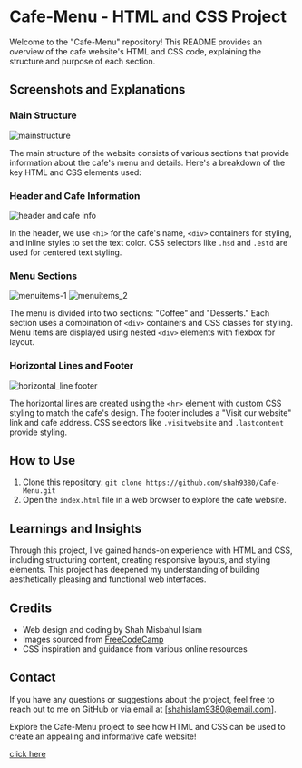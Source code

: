 # Cafe-Menu - HTML and CSS Project

Welcome to the "Cafe-Menu" repository! This README provides an overview of the cafe website's HTML and CSS code, explaining the structure and purpose of each section.

## Screenshots and Explanations

### Main Structure

![mainstructure](https://github.com/shah9380/Cafe-Menu/assets/130676464/b72d904b-4606-4a3c-a141-78b168f295d1)

The main structure of the website consists of various sections that provide information about the cafe's menu and details. Here's a breakdown of the key HTML and CSS elements used:

### Header and Cafe Information

![header and cafe info](https://github.com/shah9380/Cafe-Menu/assets/130676464/c56e6764-be08-4348-a39e-9ec43b6f2450)

In the header, we use `<h1>` for the cafe's name, `<div>` containers for styling, and inline styles to set the text color. CSS selectors like `.hsd` and `.estd` are used for centered text styling.

### Menu Sections
![menuitems-1](https://github.com/shah9380/Cafe-Menu/assets/130676464/5a4a2027-46b4-418c-ba8e-f83c0b610e3d)
![menuitems_2](https://github.com/shah9380/Cafe-Menu/assets/130676464/7668804d-77e9-44db-a7c2-fe7760d8aa42)


The menu is divided into two sections: "Coffee" and "Desserts." Each section uses a combination of `<div>` containers and CSS classes for styling. Menu items are displayed using nested `<div>` elements with flexbox for layout.

### Horizontal Lines and Footer

![horizontal_line   footer](https://github.com/shah9380/Cafe-Menu/assets/130676464/90e56269-1437-4bda-9609-7cec7861e392)

The horizontal lines are created using the `<hr>` element with custom CSS styling to match the cafe's design. The footer includes a "Visit our website" link and cafe address. CSS selectors like `.visitwebsite` and `.lastcontent` provide styling.

## How to Use

1. Clone this repository: `git clone https://github.com/shah9380/Cafe-Menu.git`
2. Open the `index.html` file in a web browser to explore the cafe website.

## Learnings and Insights

Through this project, I've gained hands-on experience with HTML and CSS, including structuring content, creating responsive layouts, and styling elements. This project has deepened my understanding of building aesthetically pleasing and functional web interfaces.

## Credits

- Web design and coding by Shah Misbahul Islam
- Images sourced from [FreeCodeCamp](https://www.freecodecamp.org)
- CSS inspiration and guidance from various online resources

## Contact

If you have any questions or suggestions about the project, feel free to reach out to me on GitHub or via email at [shahislam9380@email.com].

Explore the Cafe-Menu project to see how HTML and CSS can be used to create an appealing and informative cafe website!

[click here](https://shah9380.github.io/Cafe-Menu/)

